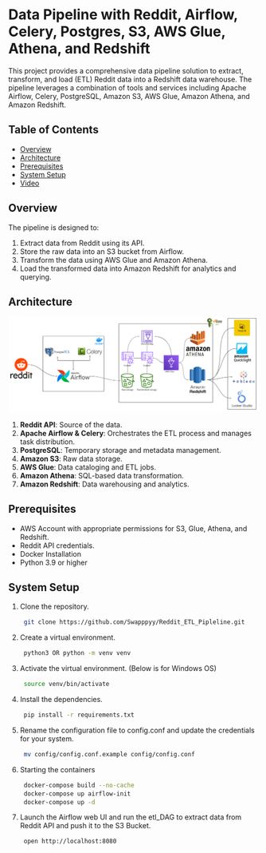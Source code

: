 # Data Pipeline with Reddit, Airflow, Celery, Postgres, S3, AWS Glue, Athena, and Redshift

This project provides a comprehensive data pipeline solution to extract, transform, and load (ETL) Reddit data into a Redshift data warehouse. The pipeline leverages a combination of tools and services including Apache Airflow, Celery, PostgreSQL, Amazon S3, AWS Glue, Amazon Athena, and Amazon Redshift.

## Table of Contents

- [Overview](#overview)
- [Architecture](#architecture)
- [Prerequisites](#prerequisites)
- [System Setup](#system-setup)
- [Video](#video)

## Overview

The pipeline is designed to:

1. Extract data from Reddit using its API.
2. Store the raw data into an S3 bucket from Airflow.
3. Transform the data using AWS Glue and Amazon Athena.
4. Load the transformed data into Amazon Redshift for analytics and querying.

## Architecture
![RedditDataEngineering.png](assets%2FRedditDataEngineering.png)
1. **Reddit API**: Source of the data.
2. **Apache Airflow & Celery**: Orchestrates the ETL process and manages task distribution.
3. **PostgreSQL**: Temporary storage and metadata management.
4. **Amazon S3**: Raw data storage.
5. **AWS Glue**: Data cataloging and ETL jobs.
6. **Amazon Athena**: SQL-based data transformation.
7. **Amazon Redshift**: Data warehousing and analytics.

## Prerequisites
- AWS Account with appropriate permissions for S3, Glue, Athena, and Redshift.
- Reddit API credentials.
- Docker Installation
- Python 3.9 or higher

## System Setup
1. Clone the repository.
   ```bash
    git clone https://github.com/Swapppyy/Reddit_ETL_Pipleline.git
   ```
2. Create a virtual environment.
   ```bash
    python3 OR python -m venv venv
   ```
3. Activate the virtual environment. (Below is for Windows OS)
   ```bash
    source venv/bin/activate
   ```
4. Install the dependencies.
   ```bash
    pip install -r requirements.txt
   ```
5. Rename the configuration file to config.conf and update the credentials for your system.
   ```bash
    mv config/config.conf.example config/config.conf
   ```
6. Starting the containers
   ```bash
    docker-compose build --no-cache
    docker-compose up airflow-init
    docker-compose up -d
   ```
7. Launch the Airflow web UI and run the etl_DAG to extract data from Reddit API and push it to the S3 Bucket.
   ```bash
    open http://localhost:8080
   ```
